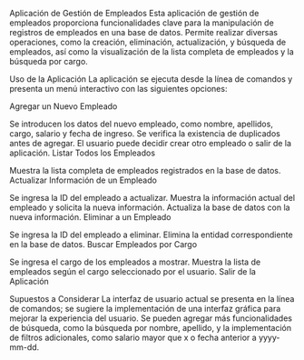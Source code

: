 Aplicación de Gestión de Empleados
Esta aplicación de gestión de empleados proporciona funcionalidades clave para la manipulación de registros de empleados en una base de datos. Permite realizar diversas operaciones, como la creación, eliminación, actualización, y búsqueda de empleados, así como la visualización de la lista completa de empleados y la búsqueda por cargo.

Uso de la Aplicación
La aplicación se ejecuta desde la línea de comandos y presenta un menú interactivo con las siguientes opciones:

Agregar un Nuevo Empleado

Se introducen los datos del nuevo empleado, como nombre, apellidos, cargo, salario y fecha de ingreso.
Se verifica la existencia de duplicados antes de agregar.
El usuario puede decidir crear otro empleado o salir de la aplicación.
Listar Todos los Empleados

Muestra la lista completa de empleados registrados en la base de datos.
Actualizar Información de un Empleado

Se ingresa la ID del empleado a actualizar.
Muestra la información actual del empleado y solicita la nueva información.
Actualiza la base de datos con la nueva información.
Eliminar a un Empleado

Se ingresa la ID del empleado a eliminar.
Elimina la entidad correspondiente en la base de datos.
Buscar Empleados por Cargo

Se ingresa el cargo de los empleados a mostrar.
Muestra la lista de empleados según el cargo seleccionado por el usuario.
Salir de la Aplicación

Supuestos a Considerar
La interfaz de usuario actual se presenta en la línea de comandos; se sugiere la implementación de una interfaz gráfica para mejorar la experiencia del usuario.
Se pueden agregar más funcionalidades de búsqueda, como la búsqueda por nombre, apellido, y la implementación de filtros adicionales, como salario mayor que x o fecha anterior a yyyy-mm-dd.
